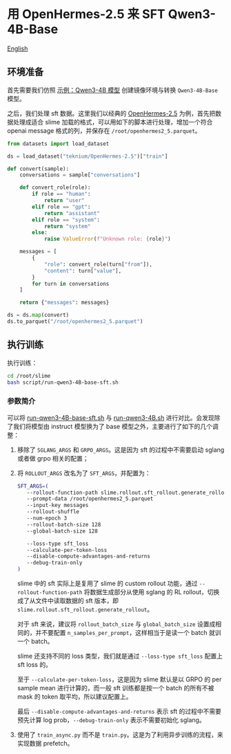 # 用 OpenHermes-2.5 来 SFT Qwen3-4B-Base

[English](../en/sft.md)

## 环境准备

首先需要我们仿照 [示例：Qwen3-4B 模型](./models/qwen3-4B.md) 创建镜像环境与转换 `Qwen3-4B-Base` 模型。

之后，我们处理 sft 数据。这里我们以经典的 [OpenHermes-2.5](https://huggingface.co/datasets/teknium/OpenHermes-2.5) 为例，首先把数据处理成适合 slime 加载的格式，可以用如下的脚本进行处理，增加一个符合 openai message 格式的列，并保存在 `/root/openhermes2_5.parquet`。

```python
from datasets import load_dataset

ds = load_dataset("teknium/OpenHermes-2.5")["train"]

def convert(sample):
    conversations = sample["conversations"]

    def convert_role(role):
        if role == "human":
            return "user"
        elif role == "gpt":
            return "assistant"
        elif role == "system":
            return "system"
        else:
            raise ValueError(f"Unknown role: {role}")

    messages = [
        {
            "role": convert_role(turn["from"]),
            "content": turn["value"],
        }
        for turn in conversations
    ]

    return {"messages": messages}

ds = ds.map(convert)
ds.to_parquet("/root/openhermes2_5.parquet")
```

## 执行训练

执行训练：

```bash
cd /root/slime
bash script/run-qwen3-4B-base-sft.sh
```

### 参数简介

可以将 [run-qwen3-4B-base-sft.sh](../../scripts/run-qwen3-4B-base-sft.sh) 与 [run-qwen3-4B.sh](../../scripts/run-qwen3-4B.sh) 进行对比。会发现除了我们将模型由 instruct 模型换为了 base 模型之外，主要进行了如下的几个调整：

1. 移除了 `SGLANG_ARGS` 和 `GRPO_ARGS`。这是因为 sft 的过程中不需要启动 sglang 或者做 grpo 相关的配置；

2. 将 `ROLLOUT_ARGS` 改名为了 `SFT_ARGS`，并配置为：

   ```bash
   SFT_ARGS=(
      --rollout-function-path slime.rollout.sft_rollout.generate_rollout
      --prompt-data /root/openhermes2_5.parquet
      --input-key messages
      --rollout-shuffle
      --num-epoch 3
      --rollout-batch-size 128
      --global-batch-size 128
   
      --loss-type sft_loss
      --calculate-per-token-loss
      --disable-compute-advantages-and-returns
      --debug-train-only
   )
   ```

   slime 中的 sft 实际上是复用了 slime 的 custom rollout 功能，通过 `--rollout-function-path` 将数据生成部分从使用 sglang 的 RL rollout，切换成了从文件中读取数据的 sft 版本，即 `slime.rollout.sft_rollout.generate_rollout`。

   对于 sft 来说，建议将 `rollout_batch_size` 与 `global_batch_size` 设置成相同的，并不要配置 `n_samples_per_prompt`，这样相当于是读一个 batch 就训一个 batch。

   slime 还支持不同的 loss 类型，我们就是通过 `--loss-type sft_loss` 配置上 sft loss 的。

   至于 `--calculate-per-token-loss`，这是因为 slime 默认是以 GRPO 的 per sample mean 进行计算的，而一般 sft 训练都是按一个 batch 的所有不被 mask 的 token 取平均，所以建议配置上。

   最后 `--disable-compute-advantages-and-returns` 表示 sft 的过程中不需要预先计算 log prob，`--debug-train-only` 表示不需要初始化 sglang。

3. 使用了 `train_async.py` 而不是 `train.py`。这是为了利用异步训练的流程，来实现数据 prefetch。

